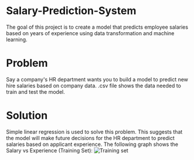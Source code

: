 # Salary-Prediction-System
The goal of this project is to create a model that predicts employee salaries based on years of experience using data transformation and machine learning.
# Problem
Say a company's HR department wants you to build a model to predict new hire salaries based on company data. .csv file shows the data needed to train and test the model.

# Solution
Simple linear regression is used to solve this problem. This suggests that the model will make future decisions for the HR department to predict salaries based on applicant experience.
The following graph shows the Salary vs Experience (Training Set):
![Training set](https://github.com/amanydv6393/Salary-Prediction-System/assets/116442031/184872eb-5f24-49a0-89be-2914361e3923)


